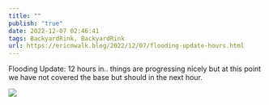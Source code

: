 ```yaml
---
title: ""
publish: "true"
date: 2022-12-07 02:46:41
tags: BackyardRink, BackyardRink
url: https://ericmwalk.blog/2022/12/07/flooding-update-hours.html
---
```


Flooding Update: 12 hours in.. things are progressing nicely but at this point we have not covered the base but should in the next hour.


![](https://ericmwalk.blog/uploads/2022/97bcaa8e97.jpg)
